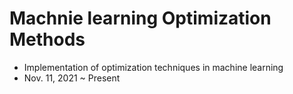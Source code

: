 # Machnie learning Optimization Methods
- Implementation of optimization techniques in machine learning
- Nov. 11, 2021 ~ Present
